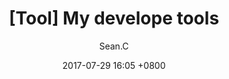 ---
layout: post
title:  "[Tool] My develope tools"
date:   2017-07-29 16:05 +0800
categories: Tools
author: Sean.C
tag: [TechNote, CSharp, MVC]
bgimgurl: https://raw.githubusercontent.com/livebreeze/BlogImages/e5ae2b0d2d34430043ac20879b52243eb0067a9e/Images2016/20160803_PostBGImg.jpg
---